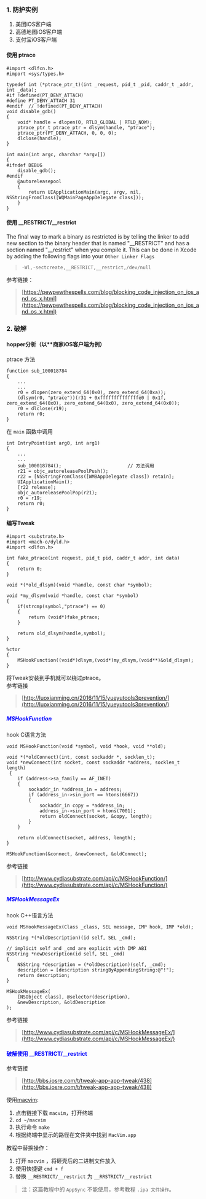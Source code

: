 ### 1. 防护实例

1. 美团iOS客户端
2. 高德地图iOS客户端
3. 支付宝iOS客户端

#### 使用 ptrace
```
#import <dlfcn.h>
#import <sys/types.h>

typedef int (*ptrace_ptr_t)(int _request, pid_t _pid, caddr_t _addr, int _data);  
#if !defined(PT_DENY_ATTACH)  
#define PT_DENY_ATTACH 31  
#endif  // !defined(PT_DENY_ATTACH) 
void disable_gdb() 
{  
    void* handle = dlopen(0, RTLD_GLOBAL | RTLD_NOW);  
    ptrace_ptr_t ptrace_ptr = dlsym(handle, "ptrace");  
    ptrace_ptr(PT_DENY_ATTACH, 0, 0, 0);  
    dlclose(handle);  
}  
  
int main(int argc, charchar *argv[])  
{  
#ifndef DEBUG  
    disable_gdb();  
#endif  
    @autoreleasepool 
    {  
        return UIApplicationMain(argc, argv, nil, NSStringFromClass([WQMainPageAppDelegate class]));  
    }  
}
```

#### 使用 \_\_RESTRICT/\_\_restrict

>
The final way to mark a binary as restricted is by telling the linker to add new section to the binary header that is named "\_\_RESTRICT" and has a section named "__restrict" when you compile it. This can be done in Xcode by adding the following flags into your `Other Linker Flags`  

>`-Wl,-sectcreate,__RESTRICT,__restrict,/dev/null`

参考链接：
> [https://pewpewthespells.com/blog/blocking_code_injection_on_ios_and_os_x.html](https://pewpewthespells.com/blog/blocking_code_injection_on_ios_and_os_x.html)

### 2. 破解
#### hopper分析（以**商家iOS客户端为例）

ptrace 方法

```
function sub_100018784 
{
    ...
    ...
    r0 = dlopen(zero_extend_64(0x0), zero_extend_64(0xa));
    (dlsym(r0, "ptrace"))(r31 + 0xffffffffffffffe0 | 0x1f, zero_extend_64(0x0), zero_extend_64(0x0), zero_extend_64(0x0));
    r0 = dlclose(r19);
    return r0;
}
```
在 `main` 函数中调用

```
int EntryPoint(int arg0, int arg1) 
{
    ...
    ...
    sub_100018784(); 						// 方法调用 
    r21 = objc_autoreleasePoolPush();
    r22 = [NSStringFromClass([WMBAppDelegate class]) retain];
    UIApplicationMain();
    [r22 release];
    objc_autoreleasePoolPop(r21);
    r0 = r19;
    return r0;
}
```
#### 编写Tweak
```
#import <substrate.h>
#import <mach-o/dyld.h>
#import <dlfcn.h>

int fake_ptrace(int request, pid_t pid, caddr_t addr, int data)
{
	return 0;
}

void *(*old_dlsym)(void *handle, const char *symbol);

void *my_dlsym(void *handle, const char *symbol)
{
	if(strcmp(symbol,"ptrace") == 0)
	{
		return (void*)fake_ptrace;
	}

	return old_dlsym(handle,symbol);
}

%ctor
{
	MSHookFunction((void*)dlsym,(void*)my_dlsym,(void**)&old_dlsym);
}

```
将Tweak安装到手机就可以绕过ptrace。  
参考链接 
>[http://luoxianming.cn/2016/11/15/yueyutools3prevention/](http://luoxianming.cn/2016/11/15/yueyutools3prevention/)

##### <font color=blue> MSHookFunction </font>
hook C语言方法

>
```
void MSHookFunction(void *symbol, void *hook, void **old);

void *(*oldConnect)(int, const sockaddr *, socklen_t);
void *newConnect(int socket, const sockaddr *address, socklen_t length)
 {
    if (address->sa_family == AF_INET) 
    {
        sockaddr_in *address_in = address;
        if (address_in->sin_port == htons(6667)) 
        {
            sockaddr_in copy = *address_in;
            address_in->sin_port = htons(7001);
            return oldConnect(socket, &copy, length);
        }
    }

    return oldConnect(socket, address, length);
}

MSHookFunction(&connect, &newConnect, &oldConnect);
```

参考链接 
>[http://www.cydiasubstrate.com/api/c/MSHookFunction/](http://www.cydiasubstrate.com/api/c/MSHookFunction/)

##### <font color=blue> MSHookMessageEx </font>
hook C++语言方法

>
```
void MSHookMessageEx(Class _class, SEL message, IMP hook, IMP *old);

NSString *(*oldDescription)(id self, SEL _cmd);

// implicit self and _cmd are explicit with IMP ABI
NSString *newDescription(id self, SEL _cmd) 
{
    NSString *description = (*oldDescription)(self, _cmd);
    description = [description stringByAppendingString:@"!"];
    return description;
}

MSHookMessageEx(
    [NSObject class], @selector(description),
    &newDescription, &oldDescription
);
```

参考链接 
>[http://www.cydiasubstrate.com/api/c/MSHookMessageEx/](http://www.cydiasubstrate.com/api/c/MSHookMessageEx/)

#### <font color=blue>破解使用 \_\_RESTRICT/\_\_restrict </font>
参考链接 
>[http://bbs.iosre.com/t/tweak-app-app-tweak/438](http://bbs.iosre.com/t/tweak-app-app-tweak/438) 

使用[macvim](https://github.com/macvim-dev/macvim):

1. 点击链接下载 `macvim`，打开终端
2.  `cd ~/macvim` 
3. 执行命令 `make`
4. 根据终端中显示的路径在文件夹中找到 `MacVim.app` 

教程中替换操作：

1. 打开 `macvim` ，将砸壳后的二进制文件放入
2. 使用快捷键 `cmd + f` 
3. 替换 `__RESTRICT/__restrict` 为 `__RRSTRICT/__restrict`

>注：这篇教程中的 `AppSync` 不能使用，参考教程 `.ipa 文件操作`。

